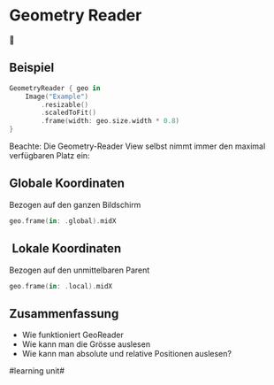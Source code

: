 # Geometry Reader
📐

## Beispiel

```swift
GeometryReader { geo in
    Image("Example")
        .resizable()
        .scaledToFit()
        .frame(width: geo.size.width * 0.8)
}
```

Beachte: Die Geometry-Reader View selbst nimmt immer den maximal verfügbaren Platz ein:

## Globale Koordinaten

Bezogen auf den ganzen Bildschirm
```swift
geo.frame(in: .global).midX
```


##  Lokale Koordinaten

 Bezogen auf den unmittelbaren Parent
```swift
geo.frame(in: .local).midX
```

## Zusammenfassung
- Wie funktioniert GeoReader
- Wie kann man die Grösse auslesen
- Wie kann man absolute und relative Positionen auslesen?

#learning unit#